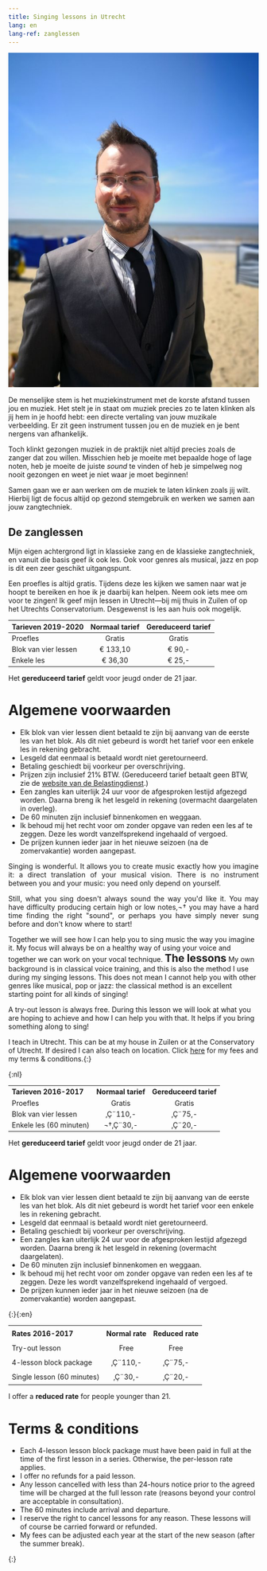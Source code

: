 ```yaml
---
title: Singing lessons in Utrecht
lang: en
lang-ref: zanglessen
---
```


<img src="/images/Strand.jpg" alt="Sebastiaan Ammerlaan" class="fr w-third ml-auto br3-ns bt bb ba-ns b--light-gray">

De menselijke stem is het muziekinstrument met de korste afstand tussen jou en muziek. Het stelt je in staat om muziek precies zo te laten klinken als jij hem in je hoofd hebt: een directe vertaling van jouw muzikale verbeelding. Er zit geen instrument tussen jou en de muziek en je bent nergens van afhankelijk.

Toch klinkt gezongen muziek in de praktijk niet altijd precies zoals de zanger dat zou willen. Misschien heb je moeite met bepaalde hoge of lage noten, heb je moeite de juiste _sound_ te vinden of heb je simpelweg nog nooit gezongen en weet je niet waar je moet beginnen!

Samen gaan we er aan werken om de muziek te laten klinken zoals jij wilt. Hierbij ligt de focus altijd op gezond stemgebruik en werken we samen aan jouw zangtechniek.

## De zanglessen

Mijn eigen achtergrond ligt in klassieke zang en de klassieke zangtechniek, en vanuit die basis geef ik ook les. Ook voor genres als musical, jazz en pop is dit een zeer geschikt uitgangspunt.

Een proefles is altijd gratis. Tijdens deze les kijken we samen naar wat je hoopt te bereiken en hoe ik je daarbij kan helpen. Neem ook iets mee om voor te zingen! Ik geef mijn lessen in Utrecht&mdash;bij mij thuis in Zuilen of op het Utrechts Conservatorium. Desgewenst is les aan huis ook mogelijk.

<a name="tarieven-en-voorwaarden"></a>

|	Tarieven 2019-2020	|	Normaal tarief			|	Gereduceerd tarief	|
|	------------------	|	:------------------:	| :------------------:	|
|	Proefles			|	Gratis					|	Gratis				|
|	Blok van vier lessen|	€ 133,10				|	€ 90,-				|
|	Enkele les			|	€ 36,30					|	€ 25,-				|

Het **gereduceerd tarief** geldt voor jeugd onder de 21 jaar.

# Algemene voorwaarden

*   Elk blok van vier lessen dient betaald te zijn bij aanvang van de eerste les van het blok. Als dit niet gebeurd is wordt het tarief voor een enkele les in rekening gebracht.
*   Lesgeld dat eenmaal is betaald wordt niet geretourneerd.
*   Betaling geschiedt bij voorkeur per overschrijving.
*   Prijzen zijn inclusief 21% BTW. (Gereduceerd tarief betaalt geen BTW, zie de [website van de Belastingdienst](http://www.belastingdienst.nl/wps/wcm/connect/bldcontentnl/belastingdienst/zakelijk/btw/tarieven_en_vrijstellingen/vrijstellingen/onderwijs/vrijstelling_voor_onderwijs_in_muziek_dans_drama_beeldende_vorming_en_circustechnieken).)
*   Een zangles kan uiterlijk 24 uur voor de afgesproken lestijd afgezegd worden. Daarna breng ik het lesgeld in rekening (overmacht daargelaten in overleg).
*   De 60 minuten zijn inclusief binnenkomen en weggaan.
*   Ik behoud mij het recht voor om zonder opgave van reden een les af te zeggen. Deze les wordt vanzelfsprekend ingehaald of vergoed.
*   De prijzen kunnen ieder jaar in het nieuwe seizoen (na de zomervakantie) worden aangepast.


<p style="text-align: justify;">Singing is wonderful. It allows you to create music exactly how you imagine it: a direct translation of your musical vision. There is no instrument between you and your music: you need only depend on yourself.</p>
<p style="text-align: justify;">Still, what you sing doesn't always sound the way you'd like it. You may have difficulty producing certain high or low notes,¬† you may have a hard time finding the right "sound", or perhaps you have simply never sung before and don't know where to start!</p>
Together we will see how I can help you to sing music the way you imagine it. My focus will always be on a healthy way of using your voice and together we can work on your vocal technique.
<h2 style="text-align: left; display: inline;">The lessons</h2>
My own background is in classical voice training, and this is also the method I use during my singing lessons. This does not mean I cannot help you with other genres like musical, pop or jazz: the classical method is an excellent starting point for all kinds of singing!

A try-out lesson is always free. During this lesson we will look at what you are hoping to achieve and how I can help you with that. It helps if you bring something along to sing!

I teach in Utrecht. This can be at my house in Zuilen or at the Conservatory of Utrecht. If desired I can also teach on location. Click <a href="http://bammerlaan.ddns.net/en/zangles/tarieven/">here</a> for my fees and my terms &amp; conditions.{:}


{:nl}<table style="width: 100%;">
<tbody>
<tr>
<th style="text-align: left;">Tarieven 2016-2017</th>
<th>Normaal tarief</th>
<th>Gereduceerd tarief</th>
</tr>
<tr>
<td style="text-align: left;">Proefles</td>
<td style="text-align: center;">Gratis</td>
<td style="text-align: center;">Gratis</td>
</tr>
<tr>
<td style="text-align: left;">Blok van vier lessen</td>
<td style="text-align: center;">‚Ç¨110,-</td>
<td style="text-align: center;">‚Ç¨75,-</td>
</tr>
<tr>
<td style="text-align: left;">Enkele les (60 minuten)</td>
<td style="text-align: center;">¬†‚Ç¨30,-</td>
<td style="text-align: center;">‚Ç¨20,-</td>
</tr>
</tbody>
</table>
Het <strong>gereduceerd tarief</strong> geldt voor jeugd onder de 21 jaar.
<h1>Algemene voorwaarden</h1>
<ul>
 	<li>Elk blok van vier lessen dient betaald te zijn bij aanvang van de eerste les van het blok. Als dit niet gebeurd is wordt het tarief voor een enkele les in rekening gebracht.</li>
 	<li>Lesgeld dat eenmaal is betaald wordt niet geretourneerd.</li>
 	<li>Betaling geschiedt bij voorkeur per overschrijving.</li>
 	<li>Een zangles kan uiterlijk 24 uur voor de afgesproken lestijd afgezegd worden. Daarna breng ik het lesgeld in rekening (overmacht daargelaten).</li>
 	<li>De 60 minuten zijn inclusief binnenkomen en weggaan.</li>
 	<li>Ik behoud mij het recht voor om zonder opgave van reden een les af te zeggen. Deze les wordt vanzelfsprekend ingehaald of vergoed.</li>
 	<li>De prijzen kunnen ieder jaar in het nieuwe seizoen (na de zomervakantie) worden aangepast.</li>
</ul>{:}{:en}<table style="width: 100%;">
<tbody>
<tr style="height: 24px;">
<th style="text-align: left; height: 24px;">Rates 2016-2017</th>
<th style="height: 24px;">Normal rate</th>
<th style="height: 24px;">Reduced rate</th>
</tr>
<tr style="height: 24px;">
<td style="height: 24px;">Try-out lesson</td>
<td style="text-align: center; height: 24px;">Free</td>
<td style="text-align: center; height: 24px;">Free</td>
</tr>
<tr style="height: 24px;">
<td style="height: 24px;">4-lesson block package</td>
<td style="text-align: center; height: 24px;">‚Ç¨110,-</td>
<td style="text-align: center; height: 24px;">‚Ç¨75,-</td>
</tr>
<tr style="height: 24px;">
<td style="height: 24px;">Single lesson (60 minutes)</td>
<td style="text-align: center; height: 24px;">‚Ç¨30,-</td>
<td style="text-align: center; height: 24px;">‚Ç¨20,-</td>
</tr>
</tbody>
</table>
I offer a <strong>reduced rate</strong> for people younger than 21.
<h1>Terms &amp; conditions</h1>
<ul>
 	<li>Each 4-lesson lesson block package must have been paid in full at the time of the first lesson in a series. Otherwise, the per-lesson rate applies.</li>
 	<li>I offer no refunds for a paid lesson.</li>
 	<li>Any lesson cancelled with less than 24-hours notice prior to the agreed time will be charged at the full lesson rate (reasons beyond your control are acceptable in consultation).</li>
 	<li>The 60 minutes include arrival and departure.</li>
 	<li>I reserve the right to cancel lessons for any reason. These lessons will of course be carried forward or refunded.</li>
 	<li>My fees can be adjusted each year at the start of the new season (after the summer break).</li>
</ul>{:}